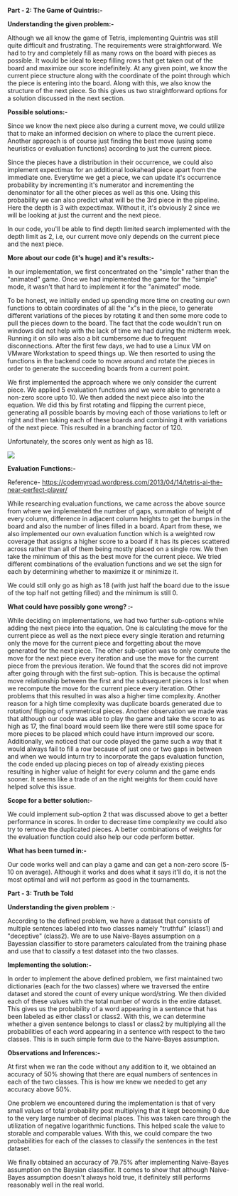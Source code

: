 **Part - 2: The Game of Quintris:-**

**Understanding the given problem:-**

Although we all know the game of Tetris, implementing Quintris was still quite difficult and frustrating. The requirements were straightforward. We had to try and completely fill as many rows on the board with pieces as possible. It would be ideal to keep filling rows that get taken out of the board and maximize our score indefinitely. At any given point, we know the current piece structure along with the coordinate of the point through which the piece is entering into the board. Along with this, we also know the structure of the next piece. So this gives us two straightforward options for a solution discussed in the next section.

**Possible solutions:-**

Since we know the next piece also during a current move, we could utilize that to make an informed decision on where to place the current piece. Another approach is of course just finding the best move (using some heuristics or evaluation functions) according to just the current piece.

Since the pieces have a distribution in their occurrence, we could also implement expectimax for an additional lookahead piece apart from the immediate one. Everytime we get a piece, we can update it&#39;s occurrence probability by incrementing it&#39;s numerator and incrementing the denominator for all the other pieces as well as this one. Using this probability we can also predict what will be the 3rd piece in the pipeline. Here the depth is 3 with expectimax. Without it, it&#39;s obviously 2 since we will be looking at just the current and the next piece.

In our code, you&#39;ll be able to find depth limited search implemented with the depth limit as 2, i.e, our current move only depends on the current piece and the next piece.

**More about our code (it&#39;s huge) and it&#39;s results:-**

In our implementation, we first concentrated on the &quot;simple&quot; rather than the &quot;animated&quot; game. Once we had implemented the game for the &quot;simple&quot; mode, it wasn&#39;t that hard to implement it for the &quot;animated&quot; mode.

To be honest, we initially ended up spending more time on creating our own functions to obtain coordinates of all the &quot;x&quot;s in the piece, to generate different variations of the pieces by rotating it and then some more code to pull the pieces down to the board. The fact that the code wouldn&#39;t run on windows did not help with the lack of time we had during the midterm week. Running it on silo was also a bit cumbersome due to frequent disconnections. After the first few days, we had to use a Linux VM on VMware Workstation to speed things up. We then resorted to using the functions in the backend code to move around and rotate the pieces in order to generate the succeeding boards from a current point.

We first implemented the approach where we only consider the current piece. We applied 5 evaluation functions and we were able to generate a non-zero score upto 10. We then added the next piece also into the equation. We did this by first rotating and flipping the current piece, generating all possible boards by moving each of those variations to left or right and then taking each of these boards and combining it with variations of the next piece. This resulted in a branching factor of 120.

Unfortunately, the scores only went as high as 18.

![](https://github.iu.edu/cs-b551-fa2021/jzayatz-prokkam-harmohan-a2/blob/master/highscore18.jpeg)

**Evaluation Functions:-**

Reference- https://codemyroad.wordpress.com/2013/04/14/tetris-ai-the-near-perfect-player/

While researching evaluation functions, we came across the above source from where we implemented the number of gaps, summation of height of every column, difference in adjacent column heights to get the bumps in the board and also the number of lines filled in a board. Apart from these, we also implemented our own evaluation function which is a weighted row coverage that assigns a higher score to a board if it has its pieces scattered across rather than all of them being mostly placed on a single row. We then take the minimum of this as the best move for the current piece. We tried different combinations of the evaluation functions and we set the sign for each by determining whether to maximize it or minimize it.

We could still only go as high as 18 (with just half the board due to the issue of the top half not getting filled) and the minimum is still 0.

**What could have possibly gone wrong? :-**

While deciding on implementations, we had two further sub-options while adding the next piece into the equation. One is calculating the move for the current piece as well as the next piece every single iteration and returning only the move for the current piece and forgetting about the move generated for the next piece. The other sub-option was to only compute the move for the next piece every iteration and use the move for the current piece from the previous iteration. We found that the scores did not improve after going through with the first sub-option. This is because the optimal move relationship between the first and the subsequent pieces is lost when we recompute the move for the current piece every iteration. Other problems that this resulted in was also a higher time complexity. Another reason for a high time complexity was duplicate boards generated due to rotation/ flipping of symmetrical pieces. Another observation we made was that although our code was able to play the game and take the score to as high as 17, the final board would seem like there were still some space for more pieces to be placed which could have inturn improved our score. Additionally, we noticed that our code played the game such a way that it would always fail to fill a row because of just one or two gaps in between and when we would inturn try to incorporate the gaps evaluation function, the code ended up placing pieces on top of already existing pieces resulting in higher value of height for every column and the game ends sooner. It seems like a trade of an the right weights for them could have helped solve this issue.

**Scope for a better solution:-**

We could implement sub-option 2 that was discussed above to get a better performance in scores. In order to decrease time complexity we could also try to remove the duplicated pieces. A better combinations of weights for the evaluation function could also help our code perform better.

**What has been turned in:-**

Our code works well and can play a game and can get a non-zero score (5-10 on average). Although it works and does what it says it&#39;ll do, it is not the most optimal and will not perform as good in the tournaments.

**Part - 3: Truth be Told**

**Understanding the given problem** :-

According to the defined problem, we have a dataset that consists of multiple sentences labeled into two classes namely &quot;truthful&quot; (class1) and &quot;deceptive&quot; (class2). We are to use Naive-Bayes assumption on a Bayessian classifier to store parameters calculated from the training phase and use that to classify a test dataset into the two classes.

**Implementing the solution:-**

In order to implement the above defined problem, we first maintained two dictionaries (each for the two classes) where we traversed the entire dataset and stored the count of every unique word/string. We then divided each of these values with the total number of words in the entire dataset. This gives us the probability of a word appearing in a sentence that has been labeled as either class1 or class2. With this, we can determine whether a given sentence belongs to class1 or class2 by multiplying all the probabilities of each word appearing in a sentence with respect to the two classes. This is in such simple form due to the Naive-Bayes assumption.

**Observations and Inferences:-**

At first when we ran the code without any addition to it, we obtained an accuracy of 50% showing that there are equal numbers of sentences in each of the two classes. This is how we knew we needed to get any accuracy above 50%.

One problem we encountered during the implementation is that of very small values of total probability post multiplying that it kept becoming 0 due to the very large number of decimal places. This was taken care through the utilization of negative logarithmic functions. This helped scale the value to storable and comparable values. With this, we could compare the two probabilities for each of the classes to classify the sentences in the test dataset.

We finally obtained an accuracy of 79.75% after implementing Naive-Bayes assumption on the Baysian classifier. It comes to show that although Naive-Bayes assumption doesn&#39;t always hold true, it definitely still performs reasonably well in the real world. 
